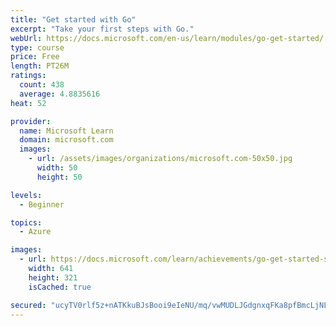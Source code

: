 ```yaml
---
title: "Get started with Go"
excerpt: "Take your first steps with Go."
webUrl: https://docs.microsoft.com/en-us/learn/modules/go-get-started/
type: course
price: Free
length: PT26M
ratings:
  count: 438
  average: 4.8835616
heat: 52

provider:
  name: Microsoft Learn
  domain: microsoft.com
  images:
    - url: /assets/images/organizations/microsoft.com-50x50.jpg
      width: 50
      height: 50

levels:
  - Beginner

topics:
  - Azure

images:
  - url: https://docs.microsoft.com/learn/achievements/go-get-started-social.png
    width: 641
    height: 321
    isCached: true

secured: "ucyTV0rlf5z+nATKkuBJsBooi9eIeNU/mq/vwMUDLJGdgnxqFKa8pfBmcLjNLlpLT31QqVyez2I1aKOg3Xjx6iCZODcsWvslY/mLalNcgRCwkeGjFpRh5RADEr4E1Yaexjx1VvNHapjgTlk9V7T9AKOZo1IYIQ6cRXJRFSxdXYtjf1HK8YSNycPLQNFUJLuXqaFyfCYJClJCy8FBITpuFhjlS1aOFpjfrGxeALujJ5ozsRX/5/4Z+XVO6rkOLx6fDGh8AKPe+CM1+mFYPXhG18JMnTtGjWeNMLPSJqtxwKgBycZ6C+bGNej0P2cfeOlzMbDUgwnKis3rxNpT7UdIGiEKjBMLibbYXit5ZyBzbIq1BbE413VDfTPtJEy9++MgML+3A1GtjMnmpw9lnf+tJWEvZdQMItGT626JCZRFz0o=;hPbbHUxRTCu6+qGdpEl76g=="
---
```


